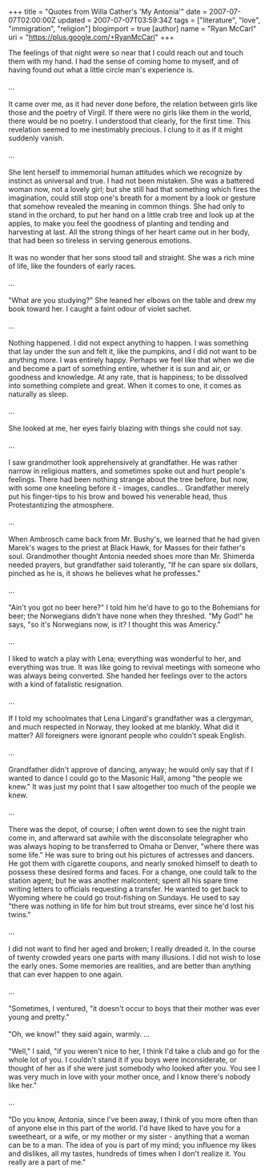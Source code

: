 +++
title = "Quotes from Willa Cather's 'My Antonia'"
date = 2007-07-07T02:00:00Z
updated = 2007-07-07T03:59:34Z
tags = ["literature", "love", "immigration", "religion"]
blogimport = true
[author]
	name = "Ryan McCarl"
	uri = "https://plus.google.com/+RyanMcCarl"
+++

The feelings of that night were so near that I could reach out and touch them with my hand. I had the sense of coming home to myself, and of having found out what a little circle man's experience is.<br /><br />...<br /><br />It came over me, as it had never done before, the relation between girls like those and the poetry of Virgil. If there were no girls like them in the world, there would be no poetry. I understood that clearly, for the first time. This revelation seemed to me inestimably precious. I clung to it as if it might suddenly vanish.<br /><br />...<br /><br />She lent herself to immemorial human attitudes which we recognize by instinct as universal and true. I had not been mistaken. She was a battered woman now, not a lovely girl; but she still had that something which fires the imagination, could still stop one's breath for a moment by a look or gesture that somehow revealed the meaning in common things. She had only to stand in the orchard, to put her hand on a little crab tree and look up at the apples, to make you feel the goodness of planting and tending and harvesting at last. All the strong things of her heart came out in her body, that had been so tireless in serving generous emotions.<br /><br />It was no wonder that her sons stood tall and straight. She was a rich mine of life, like the founders of early races.<br /><br />...<br /><br />"What are you studying?" She leaned her elbows on the table and drew my book toward her. I caught a faint odour of violet sachet.<br /><br />...<br /><br />Nothing happened. I did not expect anything to happen. I was something that lay under the sun and felt it, like the pumpkins, and I did not want to be anything more. I was entirely happy. Perhaps we feel like that when we die and become a part of something entire, whether it is sun and air, or goodness and knowledge. At any rate, that is happiness; to be dissolved into something complete and great. When it comes to one, it comes as naturally as sleep.<br /><br />...<br /><br />She looked at me, her eyes fairly blazing with things she could not say.<br /><br />...<br /><br />I saw grandmother look apprehensively at grandfather. He was rather narrow in religious matters, and sometimes spoke out and hurt people's feelings. There had been nothing strange about the tree before, but now, with some one kneeling before it - images, candles... Grandfather merely put his finger-tips to his brow and bowed his venerable head, thus Protestantizing the atmosphere.<br /><br />...<br /><br />When Ambrosch came back from Mr. Bushy's, we learned that he had given Marek's wages to the priest at Black Hawk, for Masses for their father's soul. Grandmother thought Antonia needed shoes more than Mr. Shimerda needed prayers, but grandfather said tolerantly, "If he can spare six dollars, pinched as he is, it shows he believes what he professes."<br /><br />...<br /><br />"Ain't you got no beer here?" I told him he'd have to go to the Bohemians for beer; the Norwegians didn't have none when they threshed. "My God!" he says, "so it's Norwegians now, is it? I thought this was Americy."<br /><br />...<br /><br />I liked to watch a play with Lena; everything was wonderful to her, and everything was true. It was like going to revival meetings with someone who was always being converted. She handed her feelings over to the actors with a kind of fatalistic resignation.<br /><br />...<br /><br />If I told my schoolmates that Lena Lingard's grandfather was a clergyman, and much respected in Norway, they looked at me blankly. What did it matter? All foreigners were ignorant people who couldn't speak English.<br /><br />...<br /><br />Grandfather didn't approve of dancing, anyway; he would only say that if I wanted to dance I could go to the Masonic Hall, among "the people we knew." It was just my point that I saw altogether too much of the people we knew.<br /><br />...<br /><br />There was the depot, of course; I often went down to see the night train come in, and afterward sat awhile with the disconsolate telegrapher who was always hoping to be transferred to Omaha or Denver, "where there was some life." He was sure to bring out his pictures of actresses and dancers. He got them with cigarette coupons, and nearly smoked himself to death to possess these desired forms and faces. For a change, one could talk to the station agent; but he was another malcontent; spent all his spare time writing letters to officials requesting a transfer. He wanted to get back to Wyoming where he could go trout-fishing on Sundays. He used to say "there was nothing in life for him but trout streams, ever since he'd lost his twins."<br /><br />...<br /><br />I did not want to find her aged and broken; I really dreaded it. In the course of twenty crowded years one parts with many illusions. I did not wish to lose the early ones. Some memories are realities, and are better than anything that can ever happen to one again.<br /><br />...<br /><br />"Sometimes, I ventured, "it doesn't occur to boys that their mother was ever young and pretty."<br /><br />"Oh, we know!" they said again, warmly. ...<br /><br />"Well," I said, "if you weren't nice to her, I think I'd take a club and go for the whole lot of you. I couldn't stand it if you boys were inconsiderate, or thought of her as if she were just somebody who looked after you. You see I was very much in love with your mother once, and I know there's nobody like her."<br /><br />...<br /><br />"Do you know, Antonia, since I've been away, I think of you more often than of anyone else in this part of the world. I'd have liked to have you for a sweetheart, or a wife, or my mother or my sister - anything that a woman can be to a man. The idea of you is part of my mind; you influence my likes and dislikes, all my tastes, hundreds of times when I don't realize it. You really are a part of me."
